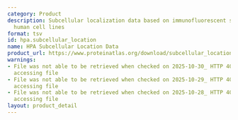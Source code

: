 ```yaml
---
category: Product
description: Subcellular localization data based on immunofluorescent staining of
  human cell lines
format: tsv
id: hpa.subcellular_location
name: HPA Subcellular Location Data
product_url: https://www.proteinatlas.org/download/subcellular_location.tsv.zip
warnings:
- File was not able to be retrieved when checked on 2025-10-30_ HTTP 403 error when
  accessing file
- File was not able to be retrieved when checked on 2025-10-29_ HTTP 403 error when
  accessing file
- File was not able to be retrieved when checked on 2025-10-28_ HTTP 404 error when
  accessing file
layout: product_detail
---
```


